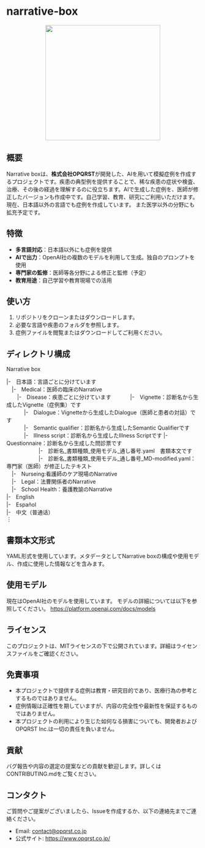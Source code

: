 # narrative-box

<p align="center">
  <img src="https://github.com/user-attachments/assets/3396854e-a1aa-4cf0-bea5-f0311c0edcb1" width="300">
</p>

## 概要

Narrative boxは、**株式会社OPQRST**が開発した、AIを用いて模擬症例を作成するプロジェクトです。疾患の典型例を提供することで、稀な疾患の症状や検査、治療、その後の経過を理解するのに役立ちます。AIで生成した症例を、医師が修正したバージョンも作成中です。自己学習、教育、研究にご利用いただけます。現在、日本語以外の言語でも症例を作成しています。
また医学以外の分野にも拡充予定です。

## 特徴

- **多言語対応**：日本語以外にも症例を提供
- **AIで出力**：OpenAI社の複数のモデルを利用して生成。独自のプロンプトを使用
- **専門家の監修**：医師等各分野による修正と監修（予定）
- **教育用途**：自己学習や教育現場での活用

## 使い方

1. リポジトリをクローンまたはダウンロードします。
2. 必要な言語や疾患のフォルダを参照します。
3. 症例ファイルを閲覧またはダウンロードしてご利用ください。

## ディレクトリ構成

Narrative box

|-　日本語：言語ごとに分けています  
　|-　Medical：医師の臨床のNarrative  
　　|-　Disease：疾患ごとに分けています
　　　  |-　Vignette：診断名から生成したVignette（症例集）です  
　　　  |-　Dialogue：Vignetteから生成したDialogue（医師と患者の対話）です  
　　　  |-　Semantic qualifier：診断名から生成したSemantic Qualifierです  
　　　  |-　Illness script：診断名から生成したIllness Scriptです 
       |-　Questionnaire：診断名から生成した問診票です  
　　　　　　|-　診断名_書類種類_使用モデル_通し番号.yaml　書類本文です  
　　　　　　|-　診断名_書類種類_使用モデル_通し番号_MD-modified.yaml：専門家（医師）が修正したテキスト  
　|-　Nurseing:看護師のケア現場のNarrative  
　|-　Legal：法曹関係者のNarrative  
　|-　School Health：養護教諭のNarrative  
|-　English  
|-　Español  
|-　中文（普通话）  
⋮  

## 書類本文形式
YAML形式を使用しています。メタデータとしてNarrative boxの構成や使用モデル、作成に使用した情報などを含みます。

## 使用モデル
現在はOpenAI社のモデルを使用しています。
モデルの詳細については以下を参照してください。
https://platform.openai.com/docs/models

## ライセンス
このプロジェクトは、MITライセンスの下で公開されています。詳細はライセンスファイルをご確認ください。

## 免責事項
- 本プロジェクトで提供する症例は教育・研究目的であり、医療行為の参考とするものではありません。
- 症例情報は正確性を期していますが、内容の完全性や最新性を保証するものではありません。
- 本プロジェクトの利用により生じた如何なる損害についても、開発者およびOPQRST Inc.は一切の責任を負いません。

## 貢献
バグ報告や内容の選定の提案などの貢献を歓迎します。詳しくはCONTRIBUTING.mdをご覧ください。

## コンタクト
ご質問やご提案がございましたら、Issueを作成するか、以下の連絡先までご連絡ください。
- Email: contact@opqrst.co.jp
- 公式サイト: https://www.opqrst.co.jp/
